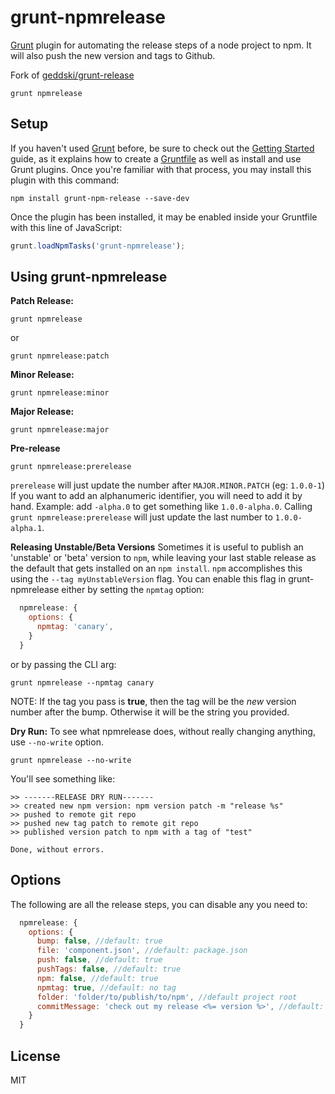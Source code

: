 # grunt-npmrelease
[Grunt](http://gruntjs.com) plugin for automating the release steps of a node project to npm. It will also push the new version and tags to Github.

Fork of [geddski/grunt-release](https://github.com/geddski/grunt-release)

```shell
grunt npmrelease
```
## Setup
If you haven't used [Grunt](http://gruntjs.com/) before, be sure to check out the [Getting Started](http://gruntjs.com/getting-started) guide, as it explains how to create a [Gruntfile](http://gruntjs.com/sample-gruntfile) as well as install and use Grunt plugins. Once you're familiar with that process, you may install this plugin with this command:

```shell
npm install grunt-npm-release --save-dev
```

Once the plugin has been installed, it may be enabled inside your Gruntfile with this line of JavaScript:

```js
grunt.loadNpmTasks('grunt-npmrelease');
```

## Using grunt-npmrelease

**Patch Release:**
```shell
grunt npmrelease
```
or
```shell
grunt npmrelease:patch
```

**Minor Release:**
```shell
grunt npmrelease:minor
```

**Major Release:**
```shell
grunt npmrelease:major
```

**Pre-release**
```shell
grunt npmrelease:prerelease
```

`prerelease` will just update the number after `MAJOR.MINOR.PATCH` (eg: `1.0.0-1`)
If you want to add an alphanumeric identifier, you will need to add it by hand.
Example: add `-alpha.0` to get something like `1.0.0-alpha.0`. Calling `grunt npmrelease:prerelease` will just update the last number to `1.0.0-alpha.1`.

**Releasing Unstable/Beta Versions**
Sometimes it is useful to publish an 'unstable' or 'beta' version to `npm`, while leaving your last stable release as the default that gets installed on an `npm install`.
`npm` accomplishes this using the `--tag myUnstableVersion` flag. You can enable this flag in grunt-npmrelease either by setting the `npmtag` option:

```js
  npmrelease: {
    options: {
      npmtag: 'canary',
    }
  }
```

or by passing the CLI arg:

```shell
grunt npmrelease --npmtag canary
```

NOTE: If the tag you pass is **true**, then the tag will be the *new* version number after the bump. Otherwise it will be the string you provided.


**Dry Run:**
To see what npmrelease does, without really changing anything, use `--no-write` option.

```shell
grunt npmrelease --no-write
```

You'll see something like:
```
>> -------RELEASE DRY RUN-------
>> created new npm version: npm version patch -m "release %s"
>> pushed to remote git repo
>> pushed new tag patch to remote git repo
>> published version patch to npm with a tag of "test"

Done, without errors.
```

## Options
The following are all the release steps, you can disable any you need to:

```js
  npmrelease: {
    options: {
      bump: false, //default: true
      file: 'component.json', //default: package.json
      push: false, //default: true
      pushTags: false, //default: true
      npm: false, //default: true
      npmtag: true, //default: no tag
      folder: 'folder/to/publish/to/npm', //default project root
      commitMessage: 'check out my release <%= version %>', //default: 'release <%= version %>'
    }
  }
```

## License
MIT
